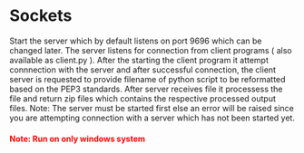 # Sockets

Start the server which by default listens on port 9696 which can be changed later.
The server listens for connection from client programs ( also available as client.py ). After the starting the client program it attempt connnection with the server and after successful connection, the client server is requested to provide filename of python script to be reformatted based on the PEP3 standards. After server receives file it processess the file and return zip files which contains the respective processed output files. 
Note: The server must be started first else an error will be raised since you are attempting connection with a server which has not been started yet.

<h4 style="color:red"> Note: Run on only windows system </h4>
